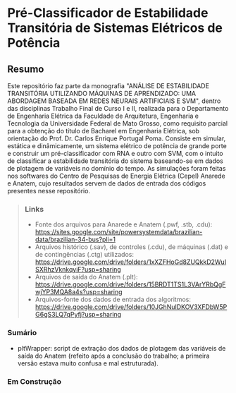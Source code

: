 # Pré-Classificador de Estabilidade Transitória de Sistemas Elétricos de Potência 
## Resumo
Este repositório faz parte da monografia "ANÁLISE DE ESTABILIDADE TRANSITÓRIA UTILIZANDO MÁQUINAS DE APRENDIZADO: UMA ABORDAGEM BASEADA EM REDES NEURAIS ARTIFICIAIS E SVM", dentro das disciplinas Trabalho Final de Curso I e II, realizada para o Departamento de Engenharia Elétrica da Faculdade de Arquitetura, Engenharia e Tecnologia da Universidade Federal de Mato Grosso, como requisito parcial para a obtenção do título de Bacharel em Engenharia Elétrica, sob orientação do Prof. Dr. Carlos Enrique Portugal Poma.
Consiste em simular, estática e dinâmicamente, um sistema elétrico de potência de grande porte e construir um pré-classificador com RNA e outro com SVM, com o intuito de classificar a estabilidade transitória do sistema baseando-se em dados de plotagem de variáveis no domínio do tempo.
As simulações foram feitas nos softwares do Centro de Pesquisas de Energia Elétrica (Cepel) Anarede e Anatem, cujo resultados servem de dados de entrada dos códigos presentes nesse repositório.

> ### Links
> - Fonte dos arquivos para Anarede e Anatem (.pwf, .stb, .cdu): <https://sites.google.com/site/powersystemdata/brazilian-data/brazilian-34-bus?pli=1>
> - Arquivos histórico (.sav), de controles (.cdu), de máquinas (.dat) e de contingências (.ctg) utilizados: <https://drive.google.com/drive/folders/1xXZFHoGd8ZUQkkD2WuISXRhzVknkqyiF?usp=sharing>
> - Arquivos de saída do Anatem (.plt): <https://drive.google.com/drive/folders/15BRDT1TS1L3VArYRbQgFwjYP3MQA8a4s?usp=sharing>
> - Arquivos-fonte dos dados de entrada dos algoritmos: <https://drive.google.com/drive/folders/10JGhNuIDKOV3XFDbW5PG6gS3LQ7qPyfj?usp=sharing>


### Sumário
- pltWrapper: script de extração dos dados de plotagem das variáveis de saída do Anatem (refeito após a conclusão do trabalho; a primeira versão estava muito confusa e mal estruturada).
### Em Construção

